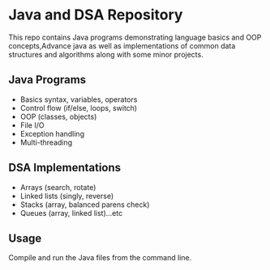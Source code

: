 

# Java and DSA Repository

This repo contains Java programs demonstrating language basics and OOP concepts,Advance java as well as implementations of common data structures and algorithms along with some minor projects.

## Java Programs

- Basics syntax, variables, operators
- Control flow (if/else, loops, switch)
- OOP (classes, objects)
- File I/O
- Exception handling
- Multi-threading

## DSA Implementations

- Arrays (search, rotate)
- Linked lists (singly, reverse)  
- Stacks (array, balanced parens check)
- Queues (array, linked list)...etc

## Usage

Compile and run the Java files from the command line.
